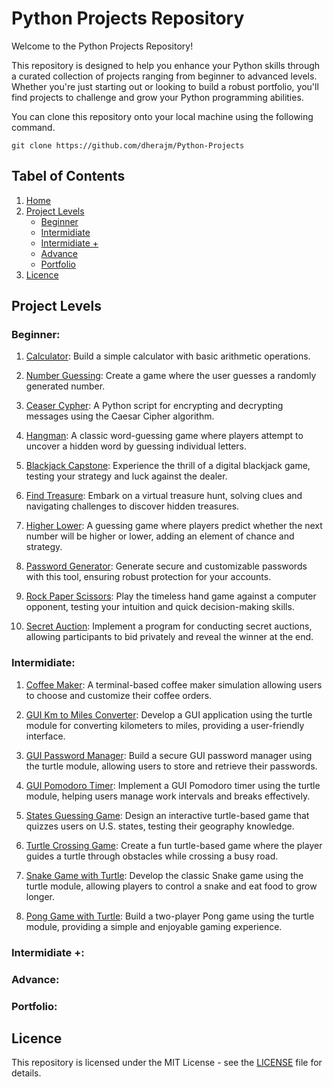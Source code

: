 # Python Projects Repository
Welcome to the Python Projects Repository!

This repository is designed to help you enhance your Python skills through a curated collection of projects ranging from beginner to advanced levels. Whether you're just starting out or looking to build a robust portfolio, you'll find projects to challenge and grow your Python programming abilities.

You can clone this repository onto your local machine using the following command.

    git clone https://github.com/dherajm/Python-Projects


## Tabel of Contents
1. [Home]()
2. [Project Levels](https://github.com/dherajm/Python-Projects/blob/main/README.md#project-levels)
   - [Beginner](https://github.com/dherajm/Python-Projects/blob/main/README.md#beginner)
   - [Intermidiate](https://github.com/dherajm/Python-Projects/blob/main/README.md#intermidiate)
   - [Intermidiate +](https://github.com/dherajm/Python-Projects/blob/main/README.md#intermidiate-)
   - [Advance](https://github.com/dherajm/Python-Projects/blob/main/README.md#advance)
   - [Portfolio](https://github.com/dherajm/Python-Projects/blob/main/README.md#portfolio)
3. [Licence](https://github.com/dherajm/Python-Projects/blob/main/README.md#licence)


## Project Levels
### Beginner:
1. [Calculator](https://github.com/dherajm/Python-Projects/tree/main/Beginner/calculator): Build a simple calculator with basic arithmetic operations.
   
2. [Number Guessing](https://github.com/dherajm/Python-Projects/tree/main/Beginner/number-guessing): Create a game where the user guesses a randomly generated number.
   
3. [Ceaser Cypher](https://github.com/dherajm/Python-Projects/tree/main/Beginner/ceaser-cypher): A Python script for encrypting and decrypting messages using the Caesar Cipher algorithm.
   
4. [Hangman](): A classic word-guessing game where players attempt to uncover a hidden word by guessing individual letters.
   
5. [Blackjack Capstone](): Experience the thrill of a digital blackjack game, testing your strategy and luck against the dealer.
    
6. [Find Treasure](): Embark on a virtual treasure hunt, solving clues and navigating challenges to discover hidden treasures.
    
7. [Higher Lower](): A guessing game where players predict whether the next number will be higher or lower, adding an element of chance and strategy.
    
8. [Password Generator](): Generate secure and customizable passwords with this tool, ensuring robust protection for your accounts.
 
9. [Rock Paper Scissors](): Play the timeless hand game against a computer opponent, testing your intuition and quick decision-making skills.
    
10. [Secret Auction](): Implement a program for conducting secret auctions, allowing participants to bid privately and reveal the winner at the end.


### Intermidiate:
1. [Coffee Maker](): A terminal-based coffee maker simulation allowing users to choose and customize their coffee orders.

2. [GUI Km to Miles Converter](): Develop a GUI application using the turtle module for converting kilometers to miles, providing a user-friendly interface.

3. [GUI Password Manager](): Build a secure GUI password manager using the turtle module, allowing users to store and retrieve their passwords.

4. [GUI Pomodoro Timer](): Implement a GUI Pomodoro timer using the turtle module, helping users manage work intervals and breaks effectively.

5. [States Guessing Game](): Design an interactive turtle-based game that quizzes users on U.S. states, testing their geography knowledge.

6. [Turtle Crossing Game](): Create a fun turtle-based game where the player guides a turtle through obstacles while crossing a busy road.

7. [Snake Game with Turtle](): Develop the classic Snake game using the turtle module, allowing players to control a snake and eat food to grow longer.

8. [Pong Game with Turtle](): Build a two-player Pong game using the turtle module, providing a simple and enjoyable gaming experience.


### Intermidiate +:


### Advance:


### Portfolio:


## Licence
This repository is licensed under the MIT License - see the [LICENSE](https://github.com/dherajm/Python-Projects/blob/main/LICENSE) file for details.
